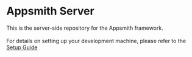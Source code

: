 # Appsmith Server
This is the server-side repository for the Appsmith framework.
<br> <br>
For details on setting up your development machine, please refer to the [Setup Guide](../../contributions/ServerSetup.md)
